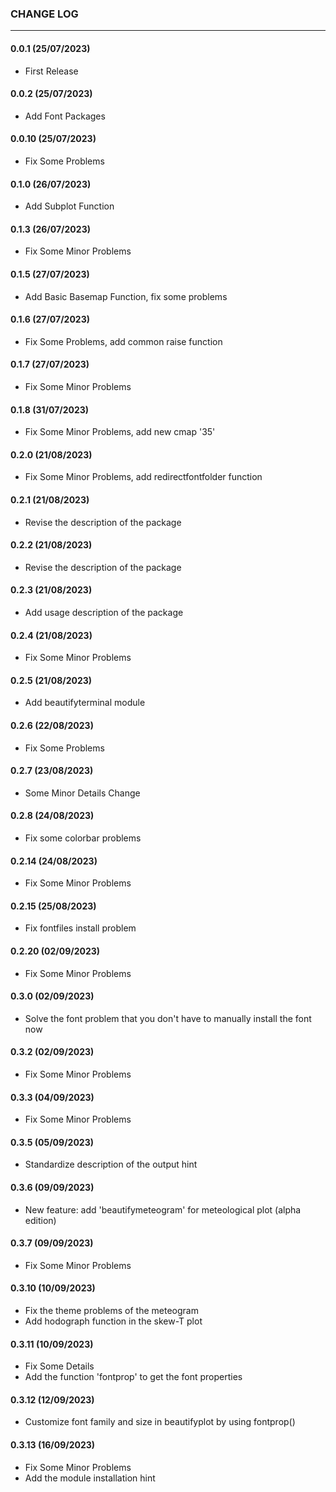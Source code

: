 ### CHANGE LOG
---

#### 0.0.1 (25/07/2023)
- First Release

#### 0.0.2 (25/07/2023)
- Add Font Packages

#### 0.0.10 (25/07/2023)
- Fix Some Problems

#### 0.1.0 (26/07/2023)
- Add Subplot Function

#### 0.1.3 (26/07/2023)
- Fix Some Minor Problems

#### 0.1.5 (27/07/2023)
- Add Basic Basemap Function, fix some problems

#### 0.1.6 (27/07/2023)
- Fix Some Problems, add common raise function

#### 0.1.7 (27/07/2023)
- Fix Some Minor Problems

#### 0.1.8 (31/07/2023)
- Fix Some Minor Problems, add new cmap '35'

#### 0.2.0 (21/08/2023)
- Fix Some Minor Problems, add redirectfontfolder function

#### 0.2.1 (21/08/2023)
- Revise the description of the package

#### 0.2.2 (21/08/2023)
- Revise the description of the package

#### 0.2.3 (21/08/2023)
- Add usage description of the package

#### 0.2.4 (21/08/2023)
- Fix Some Minor Problems

#### 0.2.5 (21/08/2023)
- Add beautifyterminal module

#### 0.2.6 (22/08/2023)
- Fix Some Problems

#### 0.2.7 (23/08/2023)
- Some Minor Details Change

#### 0.2.8 (24/08/2023)
- Fix some colorbar problems

#### 0.2.14 (24/08/2023)
- Fix Some Minor Problems

#### 0.2.15 (25/08/2023)
- Fix fontfiles install problem

#### 0.2.20 (02/09/2023)
- Fix Some Minor Problems

#### 0.3.0 (02/09/2023)
- Solve the font problem that you don't have to manually install the font now

#### 0.3.2 (02/09/2023)
- Fix Some Minor Problems

#### 0.3.3 (04/09/2023)
- Fix Some Minor Problems

#### 0.3.5 (05/09/2023)
- Standardize description of the output hint

#### 0.3.6 (09/09/2023)
- New feature: add 'beautifymeteogram' for meteological plot (alpha edition)

#### 0.3.7 (09/09/2023)
- Fix Some Minor Problems

#### 0.3.10 (10/09/2023)
- Fix the theme problems of the meteogram
- Add hodograph function in the skew-T plot

#### 0.3.11 (10/09/2023)
- Fix Some Details
- Add the function 'fontprop' to get the font properties

#### 0.3.12 (12/09/2023)
- Customize font family and size in beautifyplot by using fontprop()

#### 0.3.13 (16/09/2023)
- Fix Some Minor Problems
- Add the module installation hint